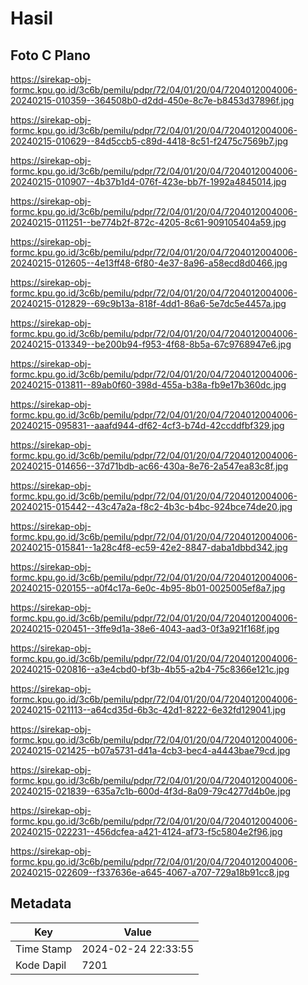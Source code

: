 # Hasil

## Foto C Plano

https://sirekap-obj-formc.kpu.go.id/3c6b/pemilu/pdpr/72/04/01/20/04/7204012004006-20240215-010359--364508b0-d2dd-450e-8c7e-b8453d37896f.jpg

https://sirekap-obj-formc.kpu.go.id/3c6b/pemilu/pdpr/72/04/01/20/04/7204012004006-20240215-010629--84d5ccb5-c89d-4418-8c51-f2475c7569b7.jpg

https://sirekap-obj-formc.kpu.go.id/3c6b/pemilu/pdpr/72/04/01/20/04/7204012004006-20240215-010907--4b37b1d4-076f-423e-bb7f-1992a4845014.jpg

https://sirekap-obj-formc.kpu.go.id/3c6b/pemilu/pdpr/72/04/01/20/04/7204012004006-20240215-011251--be774b2f-872c-4205-8c61-909105404a59.jpg

https://sirekap-obj-formc.kpu.go.id/3c6b/pemilu/pdpr/72/04/01/20/04/7204012004006-20240215-012605--4e13ff48-6f80-4e37-8a96-a58ecd8d0466.jpg

https://sirekap-obj-formc.kpu.go.id/3c6b/pemilu/pdpr/72/04/01/20/04/7204012004006-20240215-012829--69c9b13a-818f-4dd1-86a6-5e7dc5e4457a.jpg

https://sirekap-obj-formc.kpu.go.id/3c6b/pemilu/pdpr/72/04/01/20/04/7204012004006-20240215-013349--be200b94-f953-4f68-8b5a-67c9768947e6.jpg

https://sirekap-obj-formc.kpu.go.id/3c6b/pemilu/pdpr/72/04/01/20/04/7204012004006-20240215-013811--89ab0f60-398d-455a-b38a-fb9e17b360dc.jpg

https://sirekap-obj-formc.kpu.go.id/3c6b/pemilu/pdpr/72/04/01/20/04/7204012004006-20240215-095831--aaafd944-df62-4cf3-b74d-42ccddfbf329.jpg

https://sirekap-obj-formc.kpu.go.id/3c6b/pemilu/pdpr/72/04/01/20/04/7204012004006-20240215-014656--37d71bdb-ac66-430a-8e76-2a547ea83c8f.jpg

https://sirekap-obj-formc.kpu.go.id/3c6b/pemilu/pdpr/72/04/01/20/04/7204012004006-20240215-015442--43c47a2a-f8c2-4b3c-b4bc-924bce74de20.jpg

https://sirekap-obj-formc.kpu.go.id/3c6b/pemilu/pdpr/72/04/01/20/04/7204012004006-20240215-015841--1a28c4f8-ec59-42e2-8847-daba1dbbd342.jpg

https://sirekap-obj-formc.kpu.go.id/3c6b/pemilu/pdpr/72/04/01/20/04/7204012004006-20240215-020155--a0f4c17a-6e0c-4b95-8b01-0025005ef8a7.jpg

https://sirekap-obj-formc.kpu.go.id/3c6b/pemilu/pdpr/72/04/01/20/04/7204012004006-20240215-020451--3ffe9d1a-38e6-4043-aad3-0f3a921f168f.jpg

https://sirekap-obj-formc.kpu.go.id/3c6b/pemilu/pdpr/72/04/01/20/04/7204012004006-20240215-020816--a3e4cbd0-bf3b-4b55-a2b4-75c8366e121c.jpg

https://sirekap-obj-formc.kpu.go.id/3c6b/pemilu/pdpr/72/04/01/20/04/7204012004006-20240215-021113--a64cd35d-6b3c-42d1-8222-6e32fd129041.jpg

https://sirekap-obj-formc.kpu.go.id/3c6b/pemilu/pdpr/72/04/01/20/04/7204012004006-20240215-021425--b07a5731-d41a-4cb3-bec4-a4443bae79cd.jpg

https://sirekap-obj-formc.kpu.go.id/3c6b/pemilu/pdpr/72/04/01/20/04/7204012004006-20240215-021839--635a7c1b-600d-4f3d-8a09-79c4277d4b0e.jpg

https://sirekap-obj-formc.kpu.go.id/3c6b/pemilu/pdpr/72/04/01/20/04/7204012004006-20240215-022231--456dcfea-a421-4124-af73-f5c5804e2f96.jpg

https://sirekap-obj-formc.kpu.go.id/3c6b/pemilu/pdpr/72/04/01/20/04/7204012004006-20240215-022609--f337636e-a645-4067-a707-729a18b91cc8.jpg


## Metadata

| Key        | Value               |
| ---------- | ------------------- |
| Time Stamp | 2024-02-24 22:33:55 |
| Kode Dapil | 7201                |



